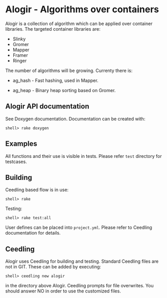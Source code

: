 # Alogir - Algorithms over containers

Alogir is a collection of algorithm which can be applied over
container libraries. The targeted container libraries are:

* Slinky
* Gromer
* Mapper
* Framer
* Ringer


The number of algorithms will be growing. Currenty there is:

* ag_hash - Fast hashing, used in Mapper.

* ag_heap - Binary heap sorting based on Gromer.


## Alogir API documentation

See Doxygen documentation. Documentation can be created with:

    shell> rake doxygen


## Examples

All functions and their use is visible in tests. Please refer `test`
directory for testcases.


## Building

Ceedling based flow is in use:

    shell> rake

Testing:

    shell> rake test:all

User defines can be placed into `project.yml`. Please refer to
Ceedling documentation for details.


## Ceedling

Alogir uses Ceedling for building and testing. Standard Ceedling files
are not in GIT. These can be added by executing:

    shell> ceedling new alogir

in the directory above Alogir. Ceedling prompts for file
overwrites. You should answer NO in order to use the customized files.
